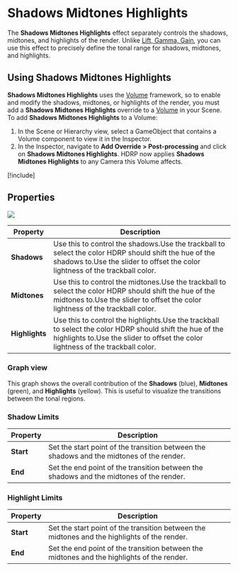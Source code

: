 # Shadows Midtones Highlights

The **Shadows Midtones Highlights** effect separately controls the shadows, midtones, and highlights of the render. Unlike [Lift, Gamma, Gain](Post-Processing-Lift-Gamma-Gain.md), you can use this effect to precisely define the tonal range for shadows, midtones, and highlights.

## Using Shadows Midtones Highlights

**Shadows Midtones Highlights** uses the [Volume](Volumes.md) framework, so to enable and modify the shadows, midtones, or highlights of the render, you must add a **Shadows Midtones Highlights** override to a [Volume](Volumes.md) in your Scene. To add **Shadows Midtones Highlights** to a Volume:

1. In the Scene or Hierarchy view, select a GameObject that contains a Volume component to view it in the Inspector.
2. In the Inspector, navigate to **Add Override > Post-processing** and click on **Shadows Midtones Highlights**. HDRP now applies **Shadows Midtones Highlights** to any Camera this Volume affects.

[!include[](snippets/volume-override-api.md)]

## Properties

![](Images/Post-processingShadowsMidtonesHighlights1.png)

| **Property**   | **Description**                                              |
| -------------- | ------------------------------------------------------------ |
| **Shadows**    | Use this to control the shadows.Use the trackball to select the color HDRP should shift the hue of the shadows to.Use the slider to offset the color lightness of the trackball color. |
| **Midtones**   | Use this to control the midtones.Use the trackball to select the color HDRP should shift the hue of the midtones to.Use the slider to offset the color lightness of the trackball color. |
| **Highlights** | Use this to control the highlights.Use the trackball to select the color HDRP should shift the hue of the highlights to.Use the slider to offset the color lightness of the trackball color. |

### Graph view

This graph shows the overall contribution of the **Shadows** (blue), **Midtones** (green), and **Highlights** (yellow). This is useful to visualize the transitions between the tonal regions.

### Shadow Limits

| **Property** | **Description**                                              |
| ------------ | ------------------------------------------------------------ |
| **Start**    | Set the start point of the transition between the shadows and the midtones of the render. |
| **End**      | Set the end point of the transition between the shadows and the midtones of the render. |

### Highlight Limits

| **Property** | **Description**                                              |
| ------------ | ------------------------------------------------------------ |
| **Start**    | Set the start point of the transition between the midtones and the highlights of the render. |
| **End**      | Set the end point of the transition between the midtones and the highlights of the render. |
